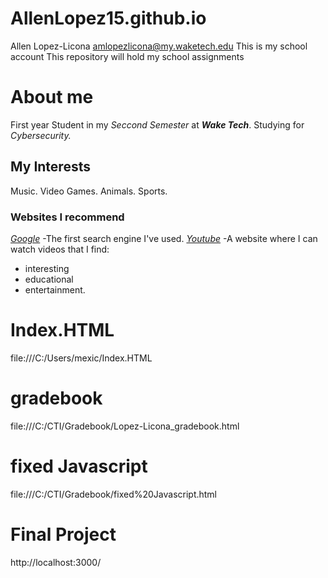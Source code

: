 # AllenLopez15.github.io

Allen Lopez-Licona
amlopezlicona@my.waketech.edu
This is my school account
This repository will hold my school assignments 

# About me
First year Student in my _Seccond Semester_ at **_Wake Tech_**.
Studying for _Cybersecurity._

## My Interests
Music.
Video Games.
Animals.
Sports.

### Websites I recommend
[_Google_](www.google.com) -The first search engine I've used.
[_Youtube_](www.youtube.com) -A website where I can watch videos that I find: 
* interesting 
* educational 
* entertainment.

# Index.HTML
file:///C:/Users/mexic/Index.HTML

# gradebook
file:///C:/CTI/Gradebook/Lopez-Licona_gradebook.html

# fixed Javascript
file:///C:/CTI/Gradebook/fixed%20Javascript.html

# Final Project
http://localhost:3000/
